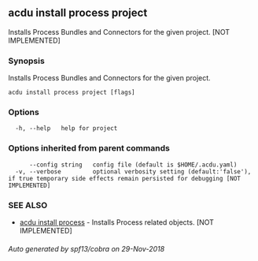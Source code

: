 ## acdu install process project

Installs Process Bundles and Connectors for the given project. [NOT IMPLEMENTED]

### Synopsis

Installs Process Bundles and Connectors for the given project.

```
acdu install process project [flags]
```

### Options

```
  -h, --help   help for project
```

### Options inherited from parent commands

```
      --config string   config file (default is $HOME/.acdu.yaml)
  -v, --verbose         optional verbosity setting (default:'false'), if true temporary side effects remain persisted for debugging [NOT IMPLEMENTED]
```

### SEE ALSO

* [acdu install process](acdu_install_process.md)	 - Installs Process related objects. [NOT IMPLEMENTED]

###### Auto generated by spf13/cobra on 29-Nov-2018
